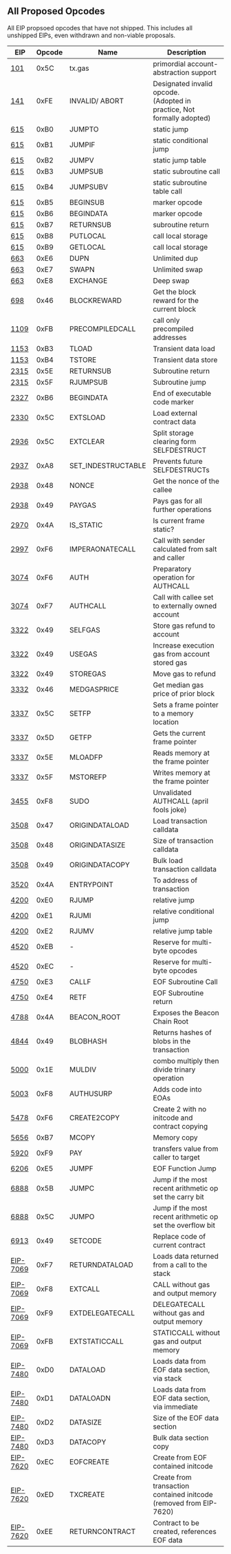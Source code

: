 All Proposed Opcodes
--------------------

All EIP propsoed opcodes that have not shipped. This includes all
unshipped EIPs, even withdrawn and non-viable proposals.

| EIP                                                                    | Opcode | Name               | Description                                                                  |
|------------------------------------------------------------------------|--------|--------------------|------------------------------------------------------------------------------|
| [101](https://eips.ethereum.org/EIPS/eip-101)                          | 0x5C   | tx.gas             | primordial account-abstraction support                                       |
| [141](https://eips.ethereum.org/EIPS/eip-141)                          | 0xFE   | INVALID/ ABORT     | Designated invalid opcode. <br />(Adopted in practice, Not formally adopted) |
| [615](https://eips.ethereum.org/EIPS/eip-615)                          | 0xB0   | JUMPTO             | static jump                                                                  |
| [615](https://eips.ethereum.org/EIPS/eip-615)                          | 0xB1   | JUMPIF             | static conditional jump                                                      |
| [615](https://eips.ethereum.org/EIPS/eip-615)                          | 0xB2   | JUMPV              | static jump table                                                            |
| [615](https://eips.ethereum.org/EIPS/eip-615)                          | 0xB3   | JUMPSUB            | static subroutine call                                                       |
| [615](https://eips.ethereum.org/EIPS/eip-615)                          | 0xB4   | JUMPSUBV           | static subroutine table call                                                 |
| [615](https://eips.ethereum.org/EIPS/eip-615)                          | 0xB5   | BEGINSUB           | marker opcode                                                                |
| [615](https://eips.ethereum.org/EIPS/eip-615)                          | 0xB6   | BEGINDATA          | marker opcode                                                                |
| [615](https://eips.ethereum.org/EIPS/eip-615)                          | 0xB7   | RETURNSUB          | subroutine return                                                            |
| [615](https://eips.ethereum.org/EIPS/eip-615)                          | 0xB8   | PUTLOCAL           | call local storage                                                           |
| [615](https://eips.ethereum.org/EIPS/eip-615)                          | 0xB9   | GETLOCAL           | call local storage                                                           |
| [663](https://eips.ethereum.org/EIPS/eip-663)                          | 0xE6   | DUPN               | Unlimited dup                                                                |
| [663](https://eips.ethereum.org/EIPS/eip-663)                          | 0xE7   | SWAPN              | Unlimited swap                                                               |
| [663](https://eips.ethereum.org/EIPS/eip-663)                          | 0xE8   | EXCHANGE           | Deep swap                                                                    |
| [698](https://eips.ethereum.org/EIPS/eip-698)                          | 0x46   | BLOCKREWARD        | Get the block reward for the current block                                   |
| [1109](https://eips.ethereum.org/EIPS/eip-1109)                        | 0xFB   | PRECOMPILEDCALL    | call only precompiled addresses                                              |
| [1153](https://eips.ethereum.org/EIPS/eip-1153)                        | 0xB3   | TLOAD              | Transient data load                                                          |
| [1153](https://eips.ethereum.org/EIPS/eip-1153)                        | 0xB4   | TSTORE             | Transient data store                                                         |
| [2315](https://eips.ethereum.org/EIPS/eip-2315)                        | 0x5E   | RETURNSUB          | Subroutine return                                                            |
| [2315](https://eips.ethereum.org/EIPS/eip-2315)                        | 0x5F   | RJUMPSUB           | Subroutine jump                                                              |
| [2327](https://eips.ethereum.org/EIPS/eip-2327)                        | 0xB6   | BEGINDATA          | End of executable code marker                                                |
| [2330](https://eips.ethereum.org/EIPS/eip-2330)                        | 0x5C   | EXTSLOAD           | Load external contract data                                                  |
| [2936](https://eips.ethereum.org/EIPS/eip-2936)                        | 0x5C   | EXTCLEAR           | Split storage clearing form SELFDESTRUCT                                     |
| [2937](https://eips.ethereum.org/EIPS/eip-2937)                        | 0xA8   | SET_INDESTRUCTABLE | Prevents future SELFDESTRUCTs                                                |
| [2938](https://eips.ethereum.org/EIPS/eip-2938)                        | 0x48   | NONCE              | Get the nonce of the callee                                                  |
| [2938](https://eips.ethereum.org/EIPS/eip-2938)                        | 0x49   | PAYGAS             | Pays gas for all further operations                                          |
| [2970](https://eips.ethereum.org/EIPS/eip-2970)                        | 0x4A   | IS_STATIC          | Is current frame static?                                                     |
| [2997](https://eips.ethereum.org/EIPS/eip-2997)                        | 0xF6   | IMPERAONATECALL    | Call with sender calculated from salt and caller                             |
| [3074](https://eips.ethereum.org/EIPS/eip-3074)                        | 0xF6   | AUTH               | Preparatory operation for AUTHCALL                                           |
| [3074](https://eips.ethereum.org/EIPS/eip-3074)                        | 0xF7   | AUTHCALL           | Call with callee set to externally owned account                             |
| [3322](https://eips.ethereum.org/EIPS/eip-3322)                        | 0x49   | SELFGAS            | Store gas refund to account                                                  |
| [3322](https://eips.ethereum.org/EIPS/eip-3322)                        | 0x49   | USEGAS             | Increase execution gas from account stored gas                               |
| [3322](https://eips.ethereum.org/EIPS/eip-3322)                        | 0x49   | STOREGAS           | Move gas to refund                                                           |
| [3332](https://eips.ethereum.org/EIPS/eip-3332)                        | 0x46   | MEDGASPRICE        | Get median gas price of prior block                                          |
| [3337](https://eips.ethereum.org/EIPS/eip-3337)                        | 0x5C   | SETFP              | Sets a frame pointer to a memory location                                    |
| [3337](https://eips.ethereum.org/EIPS/eip-3337)                        | 0x5D   | GETFP              | Gets the current frame pointer                                               |
| [3337](https://eips.ethereum.org/EIPS/eip-3337)                        | 0x5E   | MLOADFP            | Reads memory at the frame pointer                                            |
| [3337](https://eips.ethereum.org/EIPS/eip-3337)                        | 0x5F   | MSTOREFP           | Writes memory at the frame pointer                                           |
| [3455](https://eips.ethereum.org/EIPS/eip-3455)                        | 0xF8   | SUDO               | Unvalidated AUTHCALL (april fools joke)                                      |
| [3508](https://eips.ethereum.org/EIPS/eip-3508)                        | 0x47   | ORIGINDATALOAD     | Load transaction calldata                                                    |
| [3508](https://eips.ethereum.org/EIPS/eip-3508)                        | 0x48   | ORIGINDATASIZE     | Size of transaction calldata                                                 |
| [3508](https://eips.ethereum.org/EIPS/eip-3508)                        | 0x49   | ORIGINDATACOPY     | Bulk load transaction calldata                                               |
| [3520](https://eips.ethereum.org/EIPS/eip-3520)                        | 0x4A   | ENTRYPOINT         | To address of transaction                                                    |
| [4200](https://eips.ethereum.org/EIPS/eip-4200)                        | 0xE0   | RJUMP              | relative jump                                                                |
| [4200](https://eips.ethereum.org/EIPS/eip-4200)                        | 0xE1   | RJUMI              | relative conditional jump                                                    |
| [4200](https://eips.ethereum.org/EIPS/eip-4200)                        | 0xE2   | RJUMV              | relative jump table                                                          |
| [4520](https://eips.ethereum.org/EIPS/eip-4520)                        | 0xEB   | -                  | Reserve for multi-byte opcodes                                               |
| [4520](https://eips.ethereum.org/EIPS/eip-4520)                        | 0xEC   | -                  | Reserve for multi-byte opcodes                                               |
| [4750](https://eips.ethereum.org/EIPS/eip-4750)                        | 0xE3   | CALLF              | EOF Subroutine Call                                                          |
| [4750](https://eips.ethereum.org/EIPS/eip-4750)                        | 0xE4   | RETF               | EOF Subroutine return                                                        |
| [4788](https://eips.ethereum.org/EIPS/eip-4788)                        | 0x4A   | BEACON_ROOT        | Exposes the Beacon Chain Root                                                |
| [4844](https://eips.ethereum.org/EIPS/eip-4844)                        | 0x49   | BLOBHASH           | Returns hashes of blobs in the transaction                                   |
| [5000](https://eips.ethereum.org/EIPS/eip-5000)                        | 0x1E   | MULDIV             | combo multiply then divide trinary operation                                 |
| [5003](https://eips.ethereum.org/EIPS/eip-5003)                        | 0xF8   | AUTHUSURP          | Adds code into EOAs                                                          |
| [5478](https://eips.ethereum.org/EIPS/eip-5478)                        | 0xF6   | CREATE2COPY        | Create 2 with no initcode and contract copying                               |
| [5656](https://eips.ethereum.org/EIPS/eip-5656)                        | 0xB7   | MCOPY              | Memory copy                                                                  |
| [5920](https://eips.ethereum.org/EIPS/eip-5920)                        | 0xF9   | PAY                | transfers value from caller to target                                        |
| [6206](https://eips.ethereum.org/EIPS/eip-6206)                        | 0xE5   | JUMPF              | EOF Function Jump                                                            |
| [6888](https://eips.ethereum.org/EIPS/eip-6888)                        | 0x5B   | JUMPC              | Jump if the most recent arithmetic op set the carry bit                      |
| [6888](https://eips.ethereum.org/EIPS/eip-6888)                        | 0x5C   | JUMPO              | Jump if the most recent arithmetic op set the overflow bit                   |
| [6913](https://eips.ethereum.org/EIPS/eip-6913)                        | 0x49   | SETCODE            | Replace code of current contract                                             |
| [EIP-7069](https://eips.ethereum.org/EIPS/eip-7069)                    | 0xF7   | RETURNDATALOAD     | Loads data returned from a call to the stack                                 |
| [EIP-7069](https://eips.ethereum.org/EIPS/eip-7069)                    | 0xF8   | EXTCALL            | CALL without gas and output memory                                           |
| [EIP-7069](https://eips.ethereum.org/EIPS/eip-7069)                    | 0xF9   | EXTDELEGATECALL    | DELEGATECALL without gas and output memory                                   |
| [EIP-7069](https://eips.ethereum.org/EIPS/eip-7069)                    | 0xFB   | EXTSTATICCALL      | STATICCALL without gas and output memory                                     |
| [EIP-7480](https://eips.ethereum.org/EIPS/eip-7480)                    | 0xD0   | DATALOAD           | Loads data from EOF data section, via stack                                  |
| [EIP-7480](https://eips.ethereum.org/EIPS/eip-7480)                    | 0xD1   | DATALOADN          | Loads data from EOF data section, via immediate                              |
| [EIP-7480](https://eips.ethereum.org/EIPS/eip-7480)                    | 0xD2   | DATASIZE           | Size of the EOF data section                                                 |
| [EIP-7480](https://eips.ethereum.org/EIPS/eip-7480)                    | 0xD3   | DATACOPY           | Bulk data section copy                                                       |
| [EIP-7620](https://eips.ethereum.org/EIPS/eip-7620)                    | 0xEC   | EOFCREATE          | Create from EOF contained initcode                                           |
| [EIP-7620](https://eips.ethereum.org/EIPS/eip-7620)                    | 0xED   | TXCREATE           | Create from transaction contained initcode (removed from EIP-7620)           |
| [EIP-7620](https://eips.ethereum.org/EIPS/eip-7620)                    | 0xEE   | RETURNCONTRACT     | Contract to be created, references EOF data                                  |
